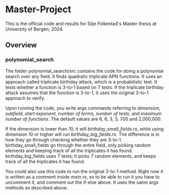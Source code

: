 # Master-Project

This is the official code and results for Silje Folkestad's Master thesis at University of Bergen, 2024.

## Overview

### polynomial_search
The folder polynomial_search/src contains the code for doing a polynomial search over any field. It finds quadratic triplicate APN functions. It uses an approach called triplicate birthday attack, which is a probabilistic test. It tests whether a function is 3-to-1 based on *T* tests. If the triplicate birthday attack assumes that the function is 3-to-1, it uses the original 3-to-1 approach to verify.

Upon running the code, you write args commands referring to *dimension, subfield, start exponent, number of terms, number of tests*, and *maximum number of functions*. The default values are 6, 6, 3, 3, 700 and 2,000,000.

If the dimension is lower than 10, it will *birthday_small_fields.rs*, while using dimension 10 or higher will run *birthday_big_fields.rs*. The difference is in how they go through checking whether they are 3-to-1. birthday_small_fields go through the entire field, only picking random elements and keeping track of all the triplicates it has found. birthday_big_fields uses *T* tests; it picks *T* random elements, and keeps track of all the triplicates it has found.

You could also use this code to run the original 3-to-1 method. Right now it is written as a comment inside *main.rs*, so to be able to run it you have to uncomment it, and comment out the if-else above. It uses the same args methods as described above. 
